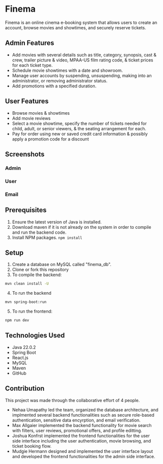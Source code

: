 # Finema
Finema is an online cinema e-booking system that allows users to create an account, browse movies and showtimes, and securely reserve tickets. 

## Admin Features
- Add movies with several details such as title, category, synopsis, cast & crew, trailer picture & video, MPAA-US film rating code, & ticket prices for each ticket type.
- Schedule movie showtimes with a date and showroom.
- Manage user accounts by suspending, unsuspending, making into an administrator, or removing administrator status.
- Add promotions with a specified duration.

## User Features
- Browse movies & showtimes
- Add movie reviews
- Select a movie showtime, specify the number of tickets needed for child, adult, or senior viewers, & the seating arrangement for each.
- Pay for order using new or saved credit card information & possibly apply a promotion code for a discount

## Screenshots
### Admin

### User

### Email

## Prerequisites
1. Ensure the latest version of Java is installed.
2. Download maven if it is not already on the system in order to compile and run the backend code.
3. Install NPM packages. `npm install`

## Setup
1. Create a database on MySQL called "finema_db".
2. Clone or fork this repository
3. To compile the backend:
```bash 
mvn clean install -U
```
4. To run the backend
```bash 
mvn spring-boot:run
```
5. To run the frontend:
```bash 
npm run dev
```

## Technologies Used
- Java 22.0.2
- Spring Boot
- React.js
- MySQL
- Maven
- GitHub

## Contribution
This project was made through the collaborative effort of 4 people.
- Nehaa Umapathy led the team, organized the database architecture, and implmented several backend functionalities such as secure role-based authentication, sensitive data encyrption, and email verification.
- Max Allgaier implemented the backend functionality for movie search with filters, user reviews, promotional offers, and profile editting.
- Joshua Konfrst implemented the frontend functionalities for the user side interface including the user authentication, movie browsing, and ticket booking flow.
- Mudgie Hermann designed and implemented the user interface layout and developed the frontend functionalities for the admin side interface.

